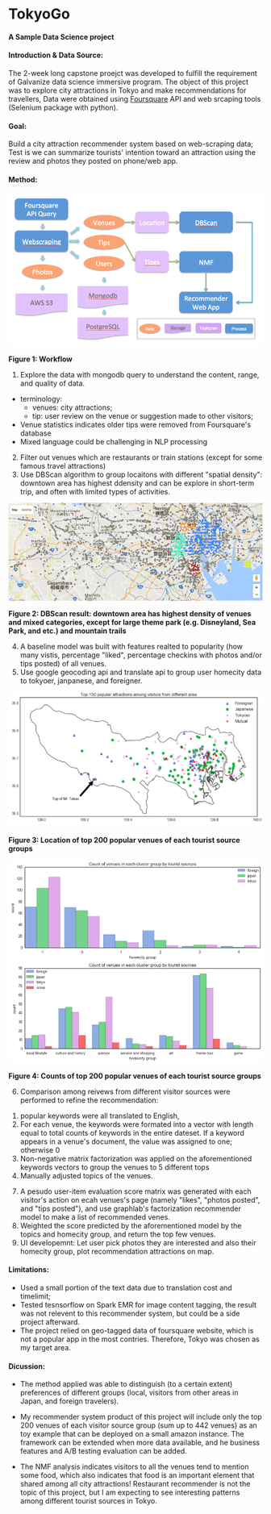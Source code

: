 # TokyoGo 

#### A Sample Data Science project 

#### Introduction & Data Source:
The 2-week long capstone proejct was developed to fulfill the requirement of Galvanize data science immersive program. The object of this project was to explore city attractions in Tokyo and make recommendations for travellers, Data were obtained using [Foursquare](https://foursquare.com/) API and web srcaping tools (Selenium package with python). 


#### __Goal__: 
Build a city attraction recommender system based on web-scraping data; Test is we can summarize tourists' intention toward an attraction using the review and photos they posted on phone/web app.

#### Method:

![pipeline](/img/workflow.png)

**Figure 1: Workflow**

1. Explore the data with mongodb query to understand the content, range, and quality of data.
  - terminology: 
       - venues: city attractions;
       - tip: user review on the venue or suggestion made to other visitors;
   - Venue statistics indicates older tips were removed from Foursquare's database 
   - Mixed language could be challenging in NLP processing    
2. Filter out venues which are restaurants or train stations (except for some famous travel attractions) 
3. Use DBScan algorithm to group locaitons with different "spatial density": downtown area has highest ddensity and can be explore in short-term trip, and often with limited types of activities.

![cluster of venues](img/venue_clusters.png)

**Figure 2: DBScan result: downtown area has highest density of venues and mixed categories, except for large theme park (e.g. Disneyland, Sea Park, and etc.) and mountain trails**


4. A baseline model was built with features realted to popularity (how many vistis, percentage "liked", percentage checkins with photos and/or tips posted) of all venues.
5. Use google geocoding api and translate api to group user homecity data to tokyoer, janpanese, and foreigner. 

![Location of top 200 popular venues of each tourist source groups](/img/venue_homecity.png)

**Figure 3: Location of top 200 popular venues of each tourist source groups**

![LCounts of top 200 popular venues of each tourist source groups](/img/hist_group.png)

**Figure 4: Counts of top 200 popular venues of each tourist source groups**

6. Comparison among reivews from different visitor sources were performed to refine the recommendation: 
  1) popular keywords were all translated to English,
  2) For each venue, the keywords were formated into a vector with length equal to total counts of keywords in the entire dateset. 
     If a keyword appears in a venue's document, the value was assigned to one; otherwise 0
  3) Non-negative matrix factorization was applied on the aforementioned keywords vectors to group the venues to 5 different tops
  4) Manually adjusted topics of the venues.
 
7. A pesudo user-item evaluation score matrix was generated with each visitor's action on ecah venues's page (namely "likes", "photos posted", and "tips posted"), and use graphlab's factorization recommender model to make a list of recommended venes.
8. Weighted the score predicted by the aforementioned model by the topics and homecity group, and return the top few venues. 
9. UI developemnt: Let user pick photos they are interested and also their homecity group, plot recommendation attractions on map. 


#### Limitations: 
- Used a small portion of the text data due to translation cost and timelimit; 
- Tested tesnsorflow on Spark EMR for image content tagging, the result was not relevent to this recommender system, but could be a side project afterward. 
- The project relied on geo-tagged data of foursquare website, which is not a popular app in the most contries. Therefore, Tokyo was chosen as my target area. 


#### Dicussion: 
- The method applied was able to distinguish (to a certain extent) preferences of different groups (local, visitors from other areas in Japan, and foreign travelers).

- My recommender system product of this project will include only the top 200 venues of each visitor source group (sum up to 442 venues) as an toy example that can be deployed on a small amazon instance. The framework can be extended when more data available, and he business features and A/B testing evaluation can be added.

- The NMF analysis indicates visitors to all the venues tend to mention some food, which also indicates that food is an important element that shared among all city attractions! Restaurant recommender is not the topic of this project, but I am expecting to see interesting patterns among different tourist sources in Tokyo.
